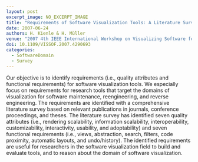 ```yaml
---
layout: post
excerpt_image: NO_EXCERPT_IMAGE
title: "Requirements of Software Visualization Tools: A Literature Survey"
date: 2007-06-24
authors: H. Kienle & H. Müller
venue: "2007 4th IEEE International Workshop on Visualizing Software for Understanding and Analysis"
doi: 10.1109/VISSOF.2007.4290693
categories:
  - SoftwareDomain
  - Survey
---
```

Our objective is to identify requirements (i.e., quality attributes and functional requirements) for software visualization tools. We especially focus on requirements for research tools that target the domains of visualization for software maintenance, reengineering, and reverse engineering. The requirements are identified with a comprehensive literature survey based on relevant publications in journals, conference proceedings, and theses. The literature survey has identified seven quality attributes (i.e., rendering scalability, information scalability, interoperability, customizability, interactivity, usability, and adoptability) and seven functional requirements (i.e., views, abstraction, search, filters, code proximity, automatic layouts, and undo/history). The identified requirements are useful for researchers in the software visualization field to build and evaluate tools, and to reason about the domain of software visualization.
